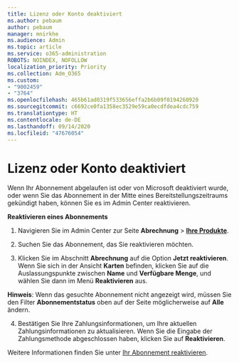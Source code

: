 ```yaml
---
title: Lizenz oder Konto deaktiviert
ms.author: pebaum
author: pebaum
manager: mnirkhe
ms.audience: Admin
ms.topic: article
ms.service: o365-administration
ROBOTS: NOINDEX, NOFOLLOW
localization_priority: Priority
ms.collection: Adm_O365
ms.custom:
- "9002459"
- "3764"
ms.openlocfilehash: 465b61ad0319f533656effa2b6b09f0194260920
ms.sourcegitcommit: c6692ce0fa1358ec3529e59ca0ecdfdea4cdc759
ms.translationtype: HT
ms.contentlocale: de-DE
ms.lasthandoff: 09/14/2020
ms.locfileid: "47676054"
---
```

# <a name="license-or-account-disabled"></a>Lizenz oder Konto deaktiviert

Wenn Ihr Abonnement abgelaufen ist oder von Microsoft deaktiviert wurde, oder wenn Sie das Abonnement in der Mitte eines Bereitstellungszeitraums gekündigt haben, können Sie es im Admin Center reaktivieren.

**Reaktivieren eines Abonnements**

1. Navigieren Sie im Admin Center zur Seite **Abrechnung** > **[Ihre Produkte](https://go.microsoft.com/fwlink/p/?linkid=842054)**.

2. Suchen Sie das Abonnement, das Sie reaktivieren möchten.

3. Klicken Sie im Abschnitt **Abrechnung** auf die Option **Jetzt reaktivieren**. Wenn Sie sich in der Ansicht **Karten** befinden, klicken Sie auf die Auslassungspunkte zwischen **Name** und **Verfügbare Menge**, und wählen Sie dann im Menü **Reaktivieren** aus.

**Hinweis**: Wenn das gesuchte Abonnement nicht angezeigt wird, müssen Sie den Filter **Abonnementstatus** oben auf der Seite möglicherweise auf **Alle** ändern.

4. Bestätigen Sie Ihre Zahlungsinformationen, um Ihre aktuellen Zahlungsinformationen zu aktualisieren. Wenn Sie die Eingabe der Zahlungsmethode abgeschlossen haben, klicken Sie auf **Reaktivieren**.

Weitere Informationen finden Sie unter [Ihr Abonnement reaktivieren](https://docs.microsoft.com/microsoft-365/commerce/subscriptions/reactivate-your-subscription).
